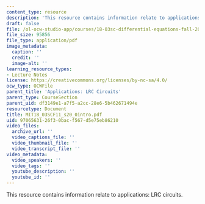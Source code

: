 ```yaml
---
content_type: resource
description: 'This resource contains information relate to applications: LRC circuits.'
draft: false
file: /ol-ocw-studio-app/courses/18-03sc-differential-equations-fall-2011/9706563126f30bacf567d5e75eb86210_MIT18_03SCF11_s20_0intro.pdf
file_size: 95856
file_type: application/pdf
image_metadata:
  caption: ''
  credit: ''
  image-alt: ''
learning_resource_types:
- Lecture Notes
license: https://creativecommons.org/licenses/by-nc-sa/4.0/
ocw_type: OCWFile
parent_title: 'Applications: LRC Circuits'
parent_type: CourseSection
parent_uid: df3149e1-a7f5-a2cc-28e6-5b462671494e
resourcetype: Document
title: MIT18_03SCF11_s20_0intro.pdf
uid: 97065631-26f3-0bac-f567-d5e75eb86210
video_files:
  archive_url: ''
  video_captions_file: ''
  video_thumbnail_file: ''
  video_transcript_file: ''
video_metadata:
  video_speakers: ''
  video_tags: ''
  youtube_description: ''
  youtube_id: ''
---
```

This resource contains information relate to applications: LRC circuits.